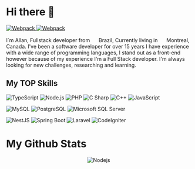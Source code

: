 
# Hi there 👋

<p>
  <a target="_blank" href="https://www.linkedin.com/in/allanbarcelos/">
    <img alt="Webpack" src="https://img.shields.io/badge/-Allan Barcelos-0E76A8?style=flat-square&logo=linkedin&logoColor=white" /> 
  </a>
  <a target="_blank" href="https://open.spotify.com/playlist/20CemQuvW1u0rFqNEIYyfr">
    <img alt="Webpack" src="https://img.shields.io/badge/-Allan Barcelos-1DB954?style=flat-square&logo=spotify&logoColor=white" /> 
  </a>
</p>

<p>I`m Allan, Fullstack developer from <img src="https://cdn-icons-png.flaticon.com/512/206/206597.png" width="16"/> Brazil, Currently living in <img src="https://cdn-icons-png.flaticon.com/512/206/206609.png" width="16"/> Montreal, Canada. I've been a software developer for over 15 years I have experience with a wide range of programming languages, I stand out as a front-end however because of my experience I'm a Full Stack developer. I'm always looking for new challenges, researching and learning.</p>

## My TOP Skills

![TypeScript](https://img.shields.io/static/v1?style=for-the-badge&message=TypeScript&color=3178C6&logo=TypeScript&logoColor=FFFFFF&label=) ![Node.js](https://img.shields.io/static/v1?style=for-the-badge&message=Node.js&color=339933&logo=Node.js&logoColor=FFFFFF&label=) ![PHP](https://img.shields.io/static/v1?style=for-the-badge&message=PHP&color=777BB4&logo=PHP&logoColor=FFFFFF&label=) ![C Sharp](https://img.shields.io/static/v1?style=for-the-badge&message=C+Sharp&color=239120&logo=C+Sharp&logoColor=FFFFFF&label=) ![C++](https://img.shields.io/static/v1?style=for-the-badge&message=C%2B%2B&color=00599C&logo=C%2B%2B&logoColor=FFFFFF&label=) ![JavaScript](https://img.shields.io/static/v1?style=for-the-badge&message=JavaScript&color=222222&logo=JavaScript&logoColor=F7DF1E&label=)

![MySQL](https://img.shields.io/static/v1?style=for-the-badge&message=MySQL&color=4479A1&logo=MySQL&logoColor=FFFFFF&label=) ![PostgreSQL](https://img.shields.io/static/v1?style=for-the-badge&message=PostgreSQL&color=4169E1&logo=PostgreSQL&logoColor=FFFFFF&label=) ![Microsoft SQL Server](https://img.shields.io/static/v1?style=for-the-badge&message=Microsoft+SQL+Server&color=CC2927&logo=Microsoft+SQL+Server&logoColor=FFFFFF&label=)

![NestJS](https://img.shields.io/static/v1?style=for-the-badge&message=NestJS&color=E0234E&logo=NestJS&logoColor=FFFFFF&label=) ![Spring Boot](https://img.shields.io/static/v1?style=for-the-badge&message=Spring+Boot&color=6DB33F&logo=Spring+Boot&logoColor=FFFFFF&label=) ![Laravel](https://img.shields.io/static/v1?style=for-the-badge&message=Laravel&color=FF2D20&logo=Laravel&logoColor=FFFFFF&label=) ![CodeIgniter](https://img.shields.io/static/v1?style=for-the-badge&message=CodeIgniter&color=EF4223&logo=CodeIgniter&logoColor=FFFFFF&label=)
<br />


# My Github Stats
  
<p align="center">
  <img alt="Nodejs" src="https://github-readme-stats-azure-mu.vercel.app/api?username=allanbarcelos&count_private=true&show_icons=true&include_all_commits=true" />
</div>
